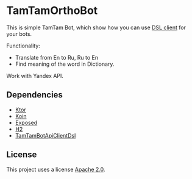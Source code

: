# TamTamOrthoBot

This is simple TamTam Bot, which show how you can use [DSL client](https://github.com/Namazed/TamTamBotApiClientDsl) for your bots. 

Functionality:
- Translate from En to Ru, Ru to En
- Find meaning of the word in Dictionary.

Work with Yandex API.

## Dependencies

- [Ktor](https://ktor.io/)
- [Koin](https://github.com/InsertKoinIO/koin)
- [Exposed](https://github.com/JetBrains/Exposed)
- [H2](http://www.h2database.com/html/main.html)
- [TamTamBotApiClientDsl](https://github.com/Namazed/TamTamBotApiClientDsl)

## License

This project uses a license [Apache 2.0](https://www.apache.org/licenses/LICENSE-2.0).
